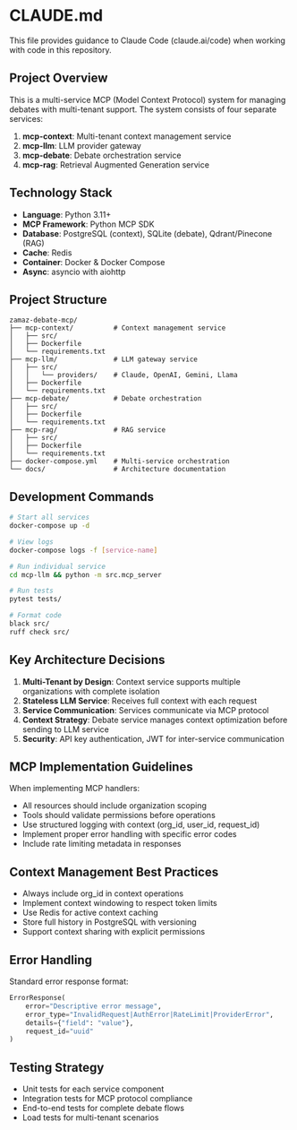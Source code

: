 # CLAUDE.md

This file provides guidance to Claude Code (claude.ai/code) when working with code in this repository.

## Project Overview

This is a multi-service MCP (Model Context Protocol) system for managing debates with multi-tenant support. The system consists of four separate services:
1. **mcp-context**: Multi-tenant context management service
2. **mcp-llm**: LLM provider gateway
3. **mcp-debate**: Debate orchestration service  
4. **mcp-rag**: Retrieval Augmented Generation service

## Technology Stack

- **Language**: Python 3.11+
- **MCP Framework**: Python MCP SDK
- **Database**: PostgreSQL (context), SQLite (debate), Qdrant/Pinecone (RAG)
- **Cache**: Redis
- **Container**: Docker & Docker Compose
- **Async**: asyncio with aiohttp

## Project Structure

```
zamaz-debate-mcp/
├── mcp-context/          # Context management service
│   ├── src/
│   ├── Dockerfile
│   └── requirements.txt
├── mcp-llm/              # LLM gateway service
│   ├── src/
│   │   └── providers/    # Claude, OpenAI, Gemini, Llama
│   ├── Dockerfile
│   └── requirements.txt
├── mcp-debate/           # Debate orchestration
│   ├── src/
│   ├── Dockerfile
│   └── requirements.txt
├── mcp-rag/              # RAG service
│   ├── src/
│   ├── Dockerfile
│   └── requirements.txt
├── docker-compose.yml    # Multi-service orchestration
└── docs/                 # Architecture documentation
```

## Development Commands

```bash
# Start all services
docker-compose up -d

# View logs
docker-compose logs -f [service-name]

# Run individual service
cd mcp-llm && python -m src.mcp_server

# Run tests
pytest tests/

# Format code
black src/
ruff check src/
```

## Key Architecture Decisions

1. **Multi-Tenant by Design**: Context service supports multiple organizations with complete isolation
2. **Stateless LLM Service**: Receives full context with each request
3. **Service Communication**: Services communicate via MCP protocol
4. **Context Strategy**: Debate service manages context optimization before sending to LLM service
5. **Security**: API key authentication, JWT for inter-service communication

## MCP Implementation Guidelines

When implementing MCP handlers:
- All resources should include organization scoping
- Tools should validate permissions before operations
- Use structured logging with context (org_id, user_id, request_id)
- Implement proper error handling with specific error codes
- Include rate limiting metadata in responses

## Context Management Best Practices

- Always include org_id in context operations
- Implement context windowing to respect token limits
- Use Redis for active context caching
- Store full history in PostgreSQL with versioning
- Support context sharing with explicit permissions

## Error Handling

Standard error response format:
```python
ErrorResponse(
    error="Descriptive error message",
    error_type="InvalidRequest|AuthError|RateLimit|ProviderError",
    details={"field": "value"},
    request_id="uuid"
)
```

## Testing Strategy

- Unit tests for each service component
- Integration tests for MCP protocol compliance
- End-to-end tests for complete debate flows
- Load tests for multi-tenant scenarios